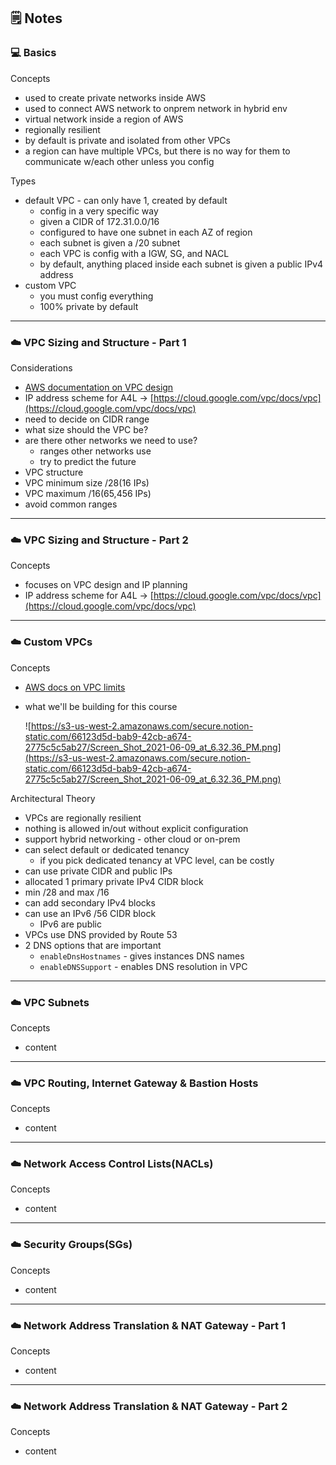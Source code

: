 ## 🗒️ Notes

### 💻 **Basics**

Concepts

- used to create private networks inside AWS
- used to connect AWS network to onprem network in hybrid env
- virtual network inside a region of AWS
- regionally resilient
- by default is private and isolated from other VPCs
- a region can have multiple VPCs, but there is no way for them to communicate w/each other unless you config

Types

- default VPC - can only have 1, created by default
  - config in a very specific way
  - given a CIDR of 172.31.0.0/16
  - configured to have one subnet in each AZ of region
  - each subnet is given a /20 subnet
  - each VPC is config with a IGW, SG, and NACL
  - by default, anything placed inside each subnet is given a public IPv4 address
- custom VPC
  - you must config everything
  - 100% private by default

---

### ☁️ VPC Sizing and Structure - Part 1

Considerations

- [AWS documentation on VPC design](https://aws.amazon.com/answers/networking/aws-single-vpc-design/)
- IP address scheme for A4L → [https://cloud.google.com/vpc/docs/vpc](https://cloud.google.com/vpc/docs/vpc)
- need to decide on CIDR range
- what size should the VPC be?
- are there other networks we need to use?
  - ranges other networks use
  - try to predict the future
- VPC structure
- VPC minimum size /28(16 IPs)
- VPC maximum /16(65,456 IPs)
- avoid common ranges

---

### ☁️ VPC Sizing and Structure - Part 2

Concepts

- focuses on VPC design and IP planning
- IP address scheme for A4L → [https://cloud.google.com/vpc/docs/vpc](https://cloud.google.com/vpc/docs/vpc)

---

### ☁️ Custom VPCs

Concepts

- [AWS docs on VPC limits](https://docs.aws.amazon.com/vpc/latest/userguide/amazon-vpc-limits.html)
- what we'll be building for this course

  ![https://s3-us-west-2.amazonaws.com/secure.notion-static.com/66123d5d-bab9-42cb-a674-2775c5c5ab27/Screen_Shot_2021-06-09_at_6.32.36_PM.png](https://s3-us-west-2.amazonaws.com/secure.notion-static.com/66123d5d-bab9-42cb-a674-2775c5c5ab27/Screen_Shot_2021-06-09_at_6.32.36_PM.png)

Architectural Theory

- VPCs are regionally resilient
- nothing is allowed in/out without explicit configuration
- support hybrid networking - other cloud or on-prem
- can select default or dedicated tenancy
  - if you pick dedicated tenancy at VPC level, can be costly
- can use private CIDR and public IPs
- allocated 1 primary private IPv4 CIDR block
- min /28 and max /16
- can add secondary IPv4 blocks
- can use an IPv6 /56 CIDR block
  - IPv6 are public
- VPCs use DNS provided by Route 53
- 2 DNS options that are important
  - `enableDnsHostnames` - gives instances DNS names
  - `enableDNSSupport` - enables DNS resolution in VPC

---

### ☁️ VPC Subnets

Concepts

- content

---

### ☁️ VPC Routing, Internet Gateway & Bastion Hosts

Concepts

- content

---

### ☁️ Network Access Control Lists(NACLs)

Concepts

- content

---

### ☁️ Security Groups(SGs)

Concepts

- content

---

### ☁️ Network Address Translation & NAT Gateway - Part 1

Concepts

- content

---

### ☁️ Network Address Translation & NAT Gateway - Part 2

Concepts

- content
